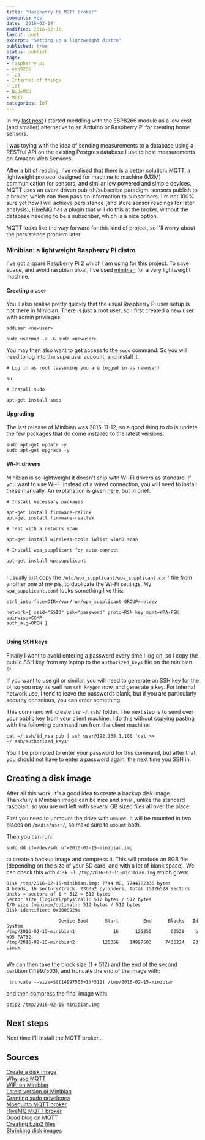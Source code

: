 ```yaml
--- 
title: "Raspberry Pi MQTT broker"
comments: yes
date: '2016-02-14'
modified: 2016-02-16
layout: post
excerpt: "Setting up a lightweight distro"
published: true
status: publish
tags:
- raspberry pi
- esp8266
- lua
- Internet of things
- IoT
- NodeMCU
- MQTT
categories: IoT
---
```

 
In my [last post](esp8266) I started meddling with the ESP8266 module as a low
cost (and smaller) alternative to an Arduino or Raspberry Pi for creating home
sensors.
 
I was toying with the idea of sending measurements to a database using a RESTful
API on the existing Postgres database I use to host measurements on Amazon Web
Services.
 
After a bit of reading, I've realised that there is a better solution:
[MQTT](http://mqtt.org/), a lightweight protocol designed for machine to machine
(M2M) communication for sensors, and similar low powered and simple devices. 
MQTT uses an event driven publish/subscribe paradigm: sensors publish to a
broker, which can then pass on information to subscribers. I'm not 100% sure yet
how I will achieve persistence (and store sensor readings for later analysis),
[HiveMQ](http://www.hivemq.com/blog/how-to-get-started-with-mqtt) has a plugin
that will do this at the broker, without the database needing to be a
subscriber, which is a nice option.
 
MQTT looks like the way forward for this kind of project, so I'll worry about
the persistence problem later.
 
### Minibian: a lightweight Raspberry Pi distro
 
I've got a spare Raspberry Pi 2 which I am using for this project. To save
space, and avoid raspbian bloat, I've used
[minibian](https://minibianpi.wordpress.com/features/) for a very lightweight
machine.
 
#### Creating a user
 
You'll also realise pretty quickly that the usual Raspberry Pi user setup is not
there in Minibian. There is just a root user, so I first created a new user with
admin privileges:
 
``` 
adduser <newuser>
 
sudo usermod -a -G sudo <newuser> 
```
 
You may then also want to get access to the `sudo` command. So you will need to
log into the superuser account, and install it.
 
``` 
# Log in as root (assuming you are logged in as newuser)
 
su
 
# Install sudo
 
apt-get install sudo 
``` 
 
#### Upgrading
 
The last release of Minibian was 2015-11-12, so a good thing to do is update the
few packages that do come installed to the latest versions:
 
```
sudo apt-get update -y
sudo apt-get upgrade -y 
```
 
#### Wi-Fi drivers
 
Minibian is so lightweight it doesn't ship with Wi-Fi drivers as standard. If
you want to use Wi-Fi instead of a wired connection, you will need to install
these manually. An explanation is given
[here](https://www.raspberrypi.org/forums/viewtopic.php?f=66&t=108863), but in
brief:
 
```
# Install necessary packages
 
apt-get install firmware-ralink 
apt-get install firmware-realtek
 
# Test with a network scan
 
apt-get install wireless-tools iwlist wlan0 scan
 
# Install wpa_supplicant for auto-connect
 
apt-get install wpasupplicant
 
```
 
I usually just copy the `/etc/wpa_supplicant/wpa_supplicant.conf` file from
another one of my pis, to duplicate the Wi-Fi settings. My `wpa_supplicant.conf`
looks something like this:
 
``` 
ctrl_interface=DIR=/var/run/wpa_supplicant GROUP=netdev
 
network={ ssid="SSID" psk="password" proto=RSN key_mgmt=WPA-PSK pairwise=CCMP 
auth_alg=OPEN }
 
```
 
#### Using SSH keys
 
Finally I want to avoid entering a password every time I log on, so I copy the
public SSH key from my laptop to the `authorized_keys` file on the minibian pi.
 
If you want to use git or similar, you will need to generate an SSH key for the
pi, so you may as well run `ssh-keygen` now, and generate a key. For internal
network use, I tend to leave the passwords blank, but if you are particularly
security conscious, you can enter something.
 
This command will create the `~/.ssh/` folder. The next step is to send over
your public key from your client machine. I do this without copying pasting with
the following command run from the client machine:
 
```
cat ~/.ssh/id_rsa.pub | ssh user@192.168.1.100 'cat >>
~/.ssh/authorized_keys' 
```
 
You'll be prompted to enter your password for this
command, but after that, you should not have to enter a password again, the next
time you SSH in.
 
## Creating a disk image
 
After all this work, it's a good idea to create a backup disk image. Thankfully
a Minibian image can be nice and small, unlike the standard raspbian, so you are
not left with several GB sized files all over the place.
 
First you need to unmount the drive with `umount`. It will be mounted in two
places on `/media/user/`, so make sure to `umount` both.
 
Then you can run:
 
``` 
sudo dd if=/dev/sdc of=2016-02-15-minibian.img 
```  
to create a backup image and compress it.
This will produce an 8GB file (depending on the size of your SD card, and with a lot of blank space).
We can check this with `disk -l /tmp/2016-02-15-minibian.img` which gives:
 
```
Disk /tmp/2016-02-15-minibian.img: 7744 MB, 7744782336 bytes
4 heads, 16 sectors/track, 236352 cylinders, total 15126528 sectors
Units = sectors of 1 * 512 = 512 bytes
Sector size (logical/physical): 512 bytes / 512 bytes
I/O size (minimum/optimal): 512 bytes / 512 bytes
Disk identifier: 0x0008929a
 
                   Device Boot      Start         End      Blocks   Id  System
/tmp/2016-02-15-minibian1              16      125055       62520    b  W95 FAT32
/tmp/2016-02-15-minibian2          125056    14997503     7436224   83  Linux
 
```
We can then take the block size (1 * 512) and the end of the second partition (14997503), and truncate the end of the image with:
 
```
 truncate --size=$[(14997503+1)*512] /tmp/2016-02-15-minibian
```
 
and then compress the final image with:
 
```
bzip2 /tmp/2016-02-15-minibian.img
```
 
## Next steps
 
Next time I'll install the MQTT broker...
 
## Sources
 
[Create a disk image](https://help.ubuntu.com/community/DriveImaging)  
[Why use MQTT](http://www.penninkhof.com/2015/03/why-use-mqtt-in-iot-projects/)  
[WiFi on Minibian](https://www.raspberrypi.org/forums/viewtopic.php?f=66&t=108863)  
[Latest version of Minibian](https://minibianpi.wordpress.com/setup/)  
[Granting sudo priveleges](https://www.digitalocean.com/community/tutorials/how-to-add-delete-and-grant-sudo-privileges-to-users-on-a-debian-vps)  
[Mosquitto MQTT broker](http://mosquitto.org/)  
[HiveMQ MQTT broker](http://www.hivemq.com/blog/how-to-get-started-with-mqtt)  
[Good blog on MQTT](http://nthn.me/posts/2012/mqtt.html)  
[Creating bzip2 files](http://www.cyberciti.biz/faq/linuxunix-how-to-extract-and-decompress-a-bz2-tbz2-file/)  
[Shrinking disk images](http://softwarebakery.com/shrinking-images-on-linux)
